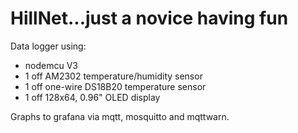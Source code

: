 # HillNet...just a novice having fun
Data logger using:
* nodemcu V3
* 1 off AM2302 temperature/humidity sensor
* 1 off one-wire DS18B20 temperature sensor
* 1 off 128x64, 0.96" OLED display

Graphs to grafana via mqtt, mosquitto and mqttwarn.
